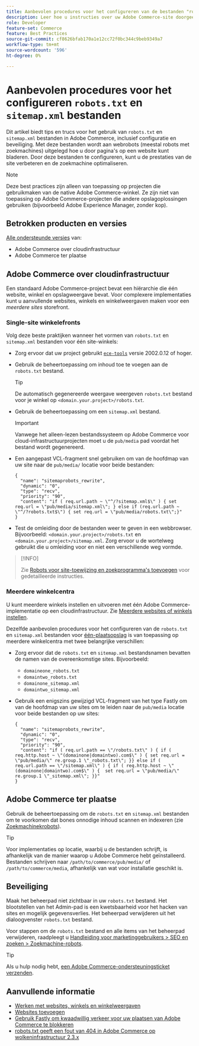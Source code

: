 ```yaml
---
title: Aanbevolen procedures voor het configureren van de bestanden "robots.txt" en "sitemap.xml"
description: Leer hoe u instructies over uw Adobe Commerce-site doorgeeft aan webcrawlers.
role: Developer
feature-set: Commerce
feature: Best Practices
source-git-commit: cf8626bfab170a1e12cc72f0bc344c9beb9349a7
workflow-type: tm+mt
source-wordcount: '596'
ht-degree: 0%

---
```



# Aanbevolen procedures voor het configureren `robots.txt` en `sitemap.xml` bestanden

Dit artikel biedt tips en trucs voor het gebruik van `robots.txt` en `sitemap.xml` bestanden in Adobe Commerce, inclusief configuratie en beveiliging. Met deze bestanden wordt aan webrobots (meestal robots met zoekmachines) uitgelegd hoe u door pagina&#39;s op een website kunt bladeren. Door deze bestanden te configureren, kunt u de prestaties van de site verbeteren en de zoekmachine optimaliseren.

>[!NOTE]
>
>Deze best practices zijn alleen van toepassing op projecten die gebruikmaken van de native Adobe Commerce-winkel. Ze zijn niet van toepassing op Adobe Commerce-projecten die andere opslagoplossingen gebruiken (bijvoorbeeld Adobe Experience Manager, zonder kop).

## Betrokken producten en versies

[Alle ondersteunde versies](../../../release/versions.md) van:

- Adobe Commerce over cloudinfrastructuur
- Adobe Commerce ter plaatse

## Adobe Commerce over cloudinfrastructuur

Een standaard Adobe Commerce-project bevat een hiërarchie die één website, winkel en opslagweergave bevat. Voor complexere implementaties kunt u aanvullende websites, winkels en winkelweergaven maken voor een _meerdere sites_ storefront.

### Single-site winkelefronts

Volg deze beste praktijken wanneer het vormen van `robots.txt` en `sitemap.xml` bestanden voor één site-winkels:

- Zorg ervoor dat uw project gebruikt [`ece-tools`](https://devdocs.magento.com/cloud/release-notes/ece-release-notes.html) versie 2002.0.12 of hoger.
- Gebruik de beheertoepassing om inhoud toe te voegen aan de `robots.txt` bestand.

   >[!TIP]
   >
   >De automatisch gegenereerde weergave weergeven `robots.txt` bestand voor je winkel op `<domain.your.project>/robots.txt`.

- Gebruik de beheertoepassing om een `sitemap.xml` bestand.

   >[!IMPORTANT]
   >
   >Vanwege het alleen-lezen bestandssysteem op Adobe Commerce voor cloud-infrastructuurprojecten moet u de `pub/media` pad voordat het bestand wordt gegenereerd.

- Een aangepast VCL-fragment snel gebruiken om van de hoofdmap van uw site naar de `pub/media/` locatie voor beide bestanden:

   ```vcl
   {
     "name": "sitemaprobots_rewrite",
     "dynamic": "0",
     "type": "recv",
     "priority": "90",
     "content": "if ( req.url.path ~ \"^/?sitemap.xml$\" ) { set req.url = \"pub/media/sitemap.xml\"; } else if (req.url.path ~ \"^/?robots.txt$\") { set req.url = \"pub/media/robots.txt\";}"
   }
   ```

- Test de omleiding door de bestanden weer te geven in een webbrowser. Bijvoorbeeld: `<domain.your.project>/robots.txt` en `<domain.your.project>/sitemap.xml`. Zorg ervoor u de wortelweg gebruikt die u omleiding voor en niet een verschillende weg vormde.

>[!INFO]
>
>Zie [Robots voor site-toewijzing en zoekprogramma&#39;s toevoegen](https://devdocs.magento.com/cloud/trouble/robots-sitemap.html) voor gedetailleerde instructies.


### Meerdere winkelcentra

U kunt meerdere winkels instellen en uitvoeren met één Adobe Commerce-implementatie op een cloudinfrastructuur. Zie [Meerdere websites of winkels instellen](https://devdocs.magento.com/cloud/project/project-multi-sites.html).

Dezelfde aanbevolen procedures voor het configureren van de `robots.txt` en `sitemap.xml` bestanden voor [één-plaatsopslag](#single-site-storefronts) is van toepassing op meerdere winkelcentra met twee belangrijke verschillen:

- Zorg ervoor dat de `robots.txt` en `sitemap.xml` bestandsnamen bevatten de namen van de overeenkomstige sites. Bijvoorbeeld:
   - `domaineone_robots.txt`
   - `domaintwo_robots.txt`
   - `domainone_sitemap.xml`
   - `domaintwo_sitemap.xml`

- Gebruik een enigszins gewijzigd VCL-fragment van het type Fastly om van de hoofdmap van uw sites om te leiden naar de `pub/media` locatie voor beide bestanden op uw sites:

   ```vcl
   {
     "name": "sitemaprobots_rewrite",
     "dynamic": "0",
     "type": "recv",
     "priority": "90",
     "content": "if ( req.url.path == \"/robots.txt\" ) { if ( req.http.host ~ \"(domainone|domaintwo).com$\" ) { set req.url = \"pub/media/\" re.group.1 \"_robots.txt\"; }} else if ( req.url.path == \"/sitemap.xml\" ) { if ( req.http.host ~ \"(domainone|domaintwo).com$\" ) {  set req.url = \"pub/media/\" re.group.1 \"_sitemap.xml\"; }}"
   }
   ```

## Adobe Commerce ter plaatse

Gebruik de beheertoepassing om de `robots.txt` en `sitemap.xml` bestanden om te voorkomen dat bones onnodige inhoud scannen en indexeren (zie [Zoekmachinekrobots](https://experienceleague.adobe.com/docs/commerce-admin/marketing/seo/seo-overview.html#search-engine-robots)).

>[!TIP]
>
>Voor implementaties op locatie, waarbij u de bestanden schrijft, is afhankelijk van de manier waarop u Adobe Commerce hebt geïnstalleerd. Bestanden schrijven naar `/path/to/commerce/pub/media/` of `/path/to/commerce/media`, afhankelijk van wat voor installatie geschikt is.

## Beveiliging

Maak het beheerpad niet zichtbaar in uw `robots.txt` bestand. Het blootstellen van het Admin-pad is een kwetsbaarheid voor het hacken van sites en mogelijk gegevensverlies. Het beheerpad verwijderen uit het dialoogvenster `robots.txt` bestand.

Voor stappen om de `robots.txt` bestand en alle items van het beheerpad verwijderen, raadpleegt u [Handleiding voor marketinggebruikers > SEO en zoeken > Zoekmachine-robots](https://experienceleague.adobe.com/docs/commerce-admin/marketing/seo/seo-overview.html#search-engine-robots).

>[!TIP]
>
>Als u hulp nodig hebt, [een Adobe Commerce-ondersteuningsticket verzenden](https://experienceleague.adobe.com/docs/commerce-knowledge-base/kb/help-center-guide/magento-help-center-user-guide.html#submit-ticket).

## Aanvullende informatie

- [Werken met websites, winkels en winkelweergaven](https://devdocs.magento.com/cloud/configure/configure-best-practices.html#sites)
- [Websites toevoegen](https://docs.magento.com/user-guide/stores/stores-all-create-website.html)
- [Gebruik Fastly om kwaadwillig verkeer voor uw plaatsen van Adobe Commerce te blokkeren](https://devdocs.magento.com/cloud/cdn/fastly-vcl-blocking.html)
- [robots.txt geeft een fout van 404 in Adobe Commerce op wolkeninfrastructuur 2.3.x](https://experienceleague.adobe.com/docs/commerce-knowledge-base/kb/troubleshooting/miscellaneous/robots.txt-gives-404-error-magento-commerce-cloud-2.3.x.html)
